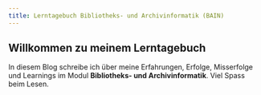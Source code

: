 ```yaml
---
title: Lerntagebuch Bibliotheks- und Archivinformatik (BAIN)
---
```


## Willkommen zu meinem Lerntagebuch

In diesem Blog schreibe ich über meine Erfahrungen, Erfolge, Misserfolge und Learnings im Modul **Bibliotheks- und Archivinformatik**. Viel Spass beim Lesen. 

